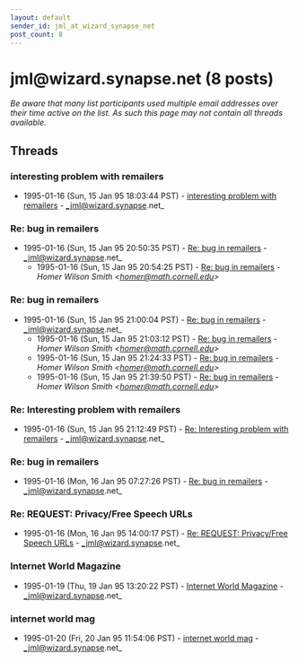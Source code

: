 ```yaml
---
layout: default
sender_id: jml_at_wizard_synapse_net
post_count: 8
---
```


# jml<span>@</span>wizard.synapse.net (8 posts)

_Be aware that many list participants used multiple email addresses over their time active on the list. As such this page may not contain all threads available._

## Threads

### interesting problem with remailers
+ 1995-01-16 (Sun, 15 Jan 95 18:03:44 PST) - [interesting problem with remailers](/archive/1995/01/dd337be90585b49fc66bdbff9335efa98ee152a9a159c11ff53e884237ee38a6) - _jml@wizard.synapse.net_

### Re: bug in remailers
+ 1995-01-16 (Sun, 15 Jan 95 20:50:35 PST) - [Re: bug in remailers](/archive/1995/01/a513d44c1189d49d7f561b9f92105f8868ec7588fccd9e35bf9d8fa2fcec5790) - _jml@wizard.synapse.net_
  + 1995-01-16 (Sun, 15 Jan 95 20:54:25 PST) - [Re: bug in remailers](/archive/1995/01/77d8b86834c9bcfd50e39f530c51c0604418d5b0f988d8ef2d55ae2196414d41) - _Homer Wilson Smith \<homer@math.cornell.edu\>_

### Re: bug in remailers
+ 1995-01-16 (Sun, 15 Jan 95 21:00:04 PST) - [Re: bug in remailers](/archive/1995/01/a4fc6f8ccec1ec487fe9662598b504293d5eca314ec5b3a8f412fe1289050169) - _jml@wizard.synapse.net_
  + 1995-01-16 (Sun, 15 Jan 95 21:03:12 PST) - [Re: bug in remailers](/archive/1995/01/1a4f0f43ca20f08a4669a140e11d6e470a0ae97b349df77ba15e7ccba91b3f46) - _Homer Wilson Smith \<homer@math.cornell.edu\>_
  + 1995-01-16 (Sun, 15 Jan 95 21:24:33 PST) - [Re: bug in remailers](/archive/1995/01/e29eafde883a8dbcc4e83aa76ddb6d6b770dfc39906e5225f2a003a22262e420) - _Homer Wilson Smith \<homer@math.cornell.edu\>_
  + 1995-01-16 (Sun, 15 Jan 95 21:39:50 PST) - [Re: bug in remailers](/archive/1995/01/140edf7413686940feaff48087300fa6e29e34378f56be079647c2384396139a) - _Homer Wilson Smith \<homer@math.cornell.edu\>_

### Re: Interesting problem with remailers
+ 1995-01-16 (Sun, 15 Jan 95 21:12:49 PST) - [Re: Interesting problem with remailers](/archive/1995/01/0e2adbe1aa5a169dabf4b10e22ee3b41968c735ada3d2bde46f2701e30db8994) - _jml@wizard.synapse.net_

### Re: bug in remailers
+ 1995-01-16 (Mon, 16 Jan 95 07:27:26 PST) - [Re: bug in remailers](/archive/1995/01/dc087048c698f7119c5611b77120dfd548ede3a314e68e45583b77251a977029) - _jml@wizard.synapse.net_

### Re: REQUEST:  Privacy/Free Speech URLs
+ 1995-01-16 (Mon, 16 Jan 95 14:00:17 PST) - [Re: REQUEST:  Privacy/Free Speech URLs](/archive/1995/01/765e3c48c20834b3289065b242c2b1ec074c48da14c8efe809f67e9ca2c907a0) - _jml@wizard.synapse.net_

### Internet World Magazine
+ 1995-01-19 (Thu, 19 Jan 95 13:20:22 PST) - [Internet World Magazine](/archive/1995/01/f75080d5f70d3e29e516b342385dc75e63f709d2c595e7447f3146eaad69e205) - _jml@wizard.synapse.net_

### internet world mag
+ 1995-01-20 (Fri, 20 Jan 95 11:54:06 PST) - [internet world mag](/archive/1995/01/64658dec0a4c2d6c183ac12a1fe62faf36f4e398dea98df6cbf815132011a549) - _jml@wizard.synapse.net_


